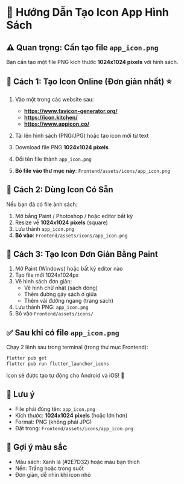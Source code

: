 # 📖 Hướng Dẫn Tạo Icon App Hình Sách

## ⚠️ Quan trọng: Cần tạo file `app_icon.png`

Bạn cần tạo một file PNG kích thước **1024x1024 pixels** với hình sách.

## 🎯 Cách 1: Tạo Icon Online (Đơn giản nhất) ⭐

1. Vào một trong các website sau:
   - **https://www.favicon-generator.org/**
   - **https://icon.kitchen/**
   - **https://www.appicon.co/**

2. Tải lên hình sách (PNG/JPG) hoặc tạo icon mới từ text
3. Download file PNG **1024x1024 pixels**
4. Đổi tên file thành `app_icon.png`
5. **Bỏ file vào thư mục này**: `Frontend/assets/icons/app_icon.png`

## 🎯 Cách 2: Dùng Icon Có Sẵn

Nếu bạn đã có file ảnh sách:
1. Mở bằng Paint / Photoshop / hoặc editor bất kỳ
2. Resize về **1024x1024 pixels** (square)
3. Lưu thành `app_icon.png`
4. **Bỏ vào**: `Frontend/assets/icons/app_icon.png`

## 🎯 Cách 3: Tạo Icon Đơn Giản Bằng Paint

1. Mở Paint (Windows) hoặc bất kỳ editor nào
2. Tạo file mới 1024x1024px
3. Vẽ hình sách đơn giản:
   - Vẽ hình chữ nhật (sách đóng)
   - Thêm đường gáy sách ở giữa
   - Thêm vài đường ngang (trang sách)
4. Lưu thành PNG: `app_icon.png`
5. Bỏ vào `Frontend/assets/icons/`

## ✅ Sau khi có file `app_icon.png`

Chạy 2 lệnh sau trong terminal (trong thư mục Frontend):

```bash
flutter pub get
flutter pub run flutter_launcher_icons
```

Icon sẽ được tạo tự động cho Android và iOS! 🎉

## 📝 Lưu ý

- File phải đúng tên: `app_icon.png`
- Kích thước: **1024x1024 pixels** (hoặc lớn hơn)
- Format: PNG (không phải JPG)
- Đặt trong: `Frontend/assets/icons/app_icon.png`

## 🎨 Gợi ý màu sắc

- Màu sách: Xanh lá (#2E7D32) hoặc màu bạn thích
- Nền: Trắng hoặc trong suốt
- Đơn giản, dễ nhìn khi icon nhỏ
